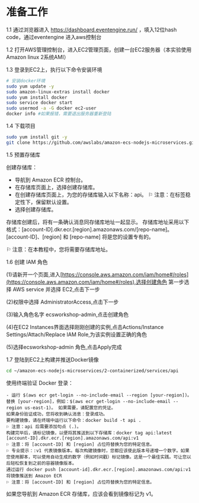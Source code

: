 # 准备工作

1.1 通过浏览器进入 https://dashboard.eventengine.run/ ，填入12位hash code，通过eventengine 进入aws控制台


1.2 打开AWS管理控制台，进入EC2管理页面，创建一台EC2服务器（本实验使用Amazon linux 2系统AMI）


1.3 登录到EC2上，执行以下命令安装环境

```bash
# 安装docker环境
sudo yum update -y
sudo amazon-linux-extras install docker
sudo yum install docker
sudo service docker start
sudo usermod -a -G docker ec2-user
docker info #如果报错，需要退出服务器重新登陆
```


1.4 下载项目

```bash
sudo yum install git -y
git clone https://github.com/awslabs/amazon-ecs-nodejs-microservices.git
```


1.5 预置存储库

创建存储库：

   - 导航到 Amazon ECR 控制台。
   - 在存储库页面上，选择创建存储库。
   - 在创建存储库页面上，为您的存储库输入以下名称：api。
    ⚐ 注意：在标签稳定性下，保留默认设置。
   - 选择创建存储库。

存储库创建后，将有一条确认消息同存储库地址一起显示。 存储库地址采用以下格式：[account-ID].dkr.ecr.[region].amazonaws.com/[repo-name]。[account-ID]、[region] 和 [repo-name] 将是您的设置专有的。

⚐ 注意：在本教程中，您将需要存储库地址。


1.6 创建 IAM 角色

(1)请新开一个页面,进入[https://console.aws.amazon.com/iam/home#/roles](https://console.aws.amazon.com/iam/home#/roles),选择创建角色 第一步选择 AWS service 并选择 EC2,点击下一步



(2)权限中选择 AdministratorAccess,点击下一步



(3)输入角色名字 ecsworkshop-admin,点击创建角色



(4)在EC2 Instances界面选择刚刚创建的实例,点击Actions/Instance Settings/Attach/Replace IAM Role,为该实例设置正确的角色


  
(5)选择ecsworkshop-admin 角色,点击Apply完成


1.7 登陆到EC2上构建并推送Docker镜像

```bash
cd ~/amazon-ecs-nodejs-microservices/2-containerized/services/api
```

使用终端验证 Docker 登录：

    - 运行 $(aws ecr get-login --no-include-email --region [your-region])。替换 [your-region]，例如：$(aws ecr get-login --no-include-email --region us-east-1)。 如果需要，请配置您的凭证。
    如果身份验证成功，您将收到确认消息：登录成功。
    要构建镜像，请在终端中运行以下命令：docker build -t api .
    ⚐ 注意：api 后需要添加句点 (.)。
    构建完毕后，请标记镜像，以便将其推送到以下存储库：docker tag api:latest [account-ID].dkr.ecr.[region].amazonaws.com/api:v1 
    ⚐ 注意：将 [account-ID] 和 [region] 占位符替换为您的特定信息。
    ⚐ 专业提示：:v1 代表镜像版本。每次构建镜像时，您都应该使此版本号递增一个数字。如果您使用脚本，可以使用自动生成的数字（例如时间戳）标记镜像。这是一个最佳实践。可让您以后轻松恢复到之前的容器镜像版本。
    通过运行 docker push [account-id].dkr.ecr.[region].amazonaws.com/api:v1 将镜像推送到 Amazon ECR
    ⚐ 注意：将 [account-ID] 和 [region] 占位符替换为您的特定信息。

如果您导航到 Amazon ECR 存储库，应该会看到镜像标记为 v1。
